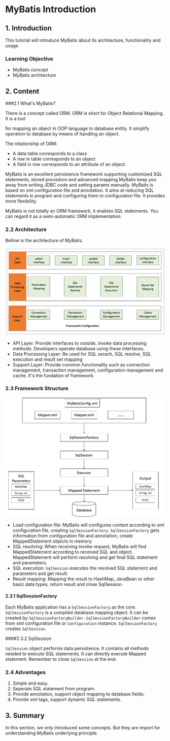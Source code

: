# MyBatis Introduction

## 1. Introduction

This tutorial will introduce MyBatis about its architecture, functionality and usage.

### Learning Objective

- MyBatis concept
- MyBatis architecture

## 2. Content

###2.1 What's MyBatis?

There is a concept called  ORM. ORM is short for Object Relational Mapping. It is a tool 

for mapping an object in OOP language to database entity. It simplify operation to database by means of handling an object.

The relationship of ORM:

- A data table corresponds to a class
- A row in table corresponds to an object
- A field in row corresponds to an attribute of an object.

MyBatis is an excellent persistence framework supporting customized SQL statements, stored procedure and advanced mapping.MyBatis keep you away from writing JDBC code and setting params manually. MyBatis is based on xml configuration file and annotation. It aims at reducing SQL statements in program and configuring them in configuration file. It provides more flexibility.

MyBatis is not  totally an ORM framework, it enables SQL statements. You can regard it as a semi-automatic ORM implementation.

### 2.2 Architecture

Bellow is the architecture of MyBatis.

![](mybatis-framework.png)

- API Layer: Provide interfaces to outside, invoke data processing methods. Developers operate database using these interfaces.
- Data Processing Layer: Be used for SQL serach, SQL resolve, SQL execution and result set mapping
- Support Layer: Provide common functionality such as connection management, transaction management, configuration management and cache. It's the fundation of framework.

### 2.3 Framework Structure

![](mybatis-process.png)

- Load configuration file:  MyBatis will configures context according to xml configuration file, creating `SqlSessionFactory`. `SqlSessionFactory` gets information from configuration file and annotation, create MappedStatement objects in memory.
- SQL resolving: When receiving invoke request, MyBatis will find MappedStatement according to received SQL and object. MappedStatement will perform resolving and get final SQL statement and parameters.
- SQL execution: `SqlSession` executes the resolved SQL statement and parameters and get result.
- Result mapping: Mapping the result to HashMap, JavaBean or other basic data types, return result and close SqlSession.

#### 2.3.1 SqlSessionFactory

Each MyBatis application has a `SqlSessionFactory` as the core. `SqlSessionFactory` is a compiled database mapping object. It can be created by `SqlSessionFactoryBuilder`. `SqlSessionFactoryBuilder` comes from xml configuration file or `Configuration` instance. `SqlSessionFactory` creates `SqlSession`.

####2.3.2 SqlSession

`SqlSession` object performs data persistence. It contains all methods needed to execute SQL statements. It  can directly execute Mapped statement. Remember to close `SqlSession` at the end.

### 2.4 Advantages

1. Simple and easy.
2. Seperate SQL statement from program.
3. Provide annotation, support object mapping to database fields.
4. Provide xml tags, support dynamic SQL statements.

## 3. Summary

In this section, we only introduced some concepts. But they are import for understanding MyBatis underlying principle.